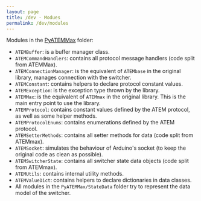 ```yaml
---
layout: page
title: /dev - Modues
permalink: /dev/modules
---
```



Modules in the [PyATEMMax][pyatemmax-code-folder] folder:

* `ATEMBuffer`: is a buffer manager class.
* `ATEMCommandHandlers`: contains all protocol message handlers (code split from ATEMMax).
* `ATEMConnectionManager`: is the equivalent of `ATEMbase` in the original library, manages connection with the switcher.
* `ATEMConstant`: contains helpers to declare protocol constant values.
* `ATEMException`: is the exception type thrown by the library.
* `ATEMMax`: is the equivalent of `ATEMmax` in the original library. This is the main entry point to use the library.
* `ATEMProtocol`: contains constant values defined by the ATEM protocol, as well as some helper methods.
* `ATEMProtocolEnums`: contains enumerations defined by the ATEM protocol.
* `ATEMSetterMethods`: contains all setter methods for data (code split from ATEMmax).
* `ATEMSocket`: simulates the behaviour of Arduino's socket (to keep the original code as clean as possible).
* `ATEMSwitcherState`: contains all switcher state data objects (code split from ATEMmax).
* `ATEMUtils`: contains internal utility methods.
* `ATEMValueDict`: contains helpers to declare dictionaries in data classes.
* All modules in the `PyATEMMax/StateData` folder try to represent the data model of the switcher.

[pyatemmax-code-folder]: https://github.com/clvLabs/PyATEMMax/tree/master/PyATEMMax
